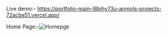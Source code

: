 Live demo:- https://portfolio-main-l8bihy73u-anmols-projects-72acbe51.vercel.app/

Home Page:-![Homepge](https://github.com/AnmolBrahmbhatt/Portfolio_Main/assets/159682892/9fbf9d13-c300-4952-9f64-6385dc3940ec)
